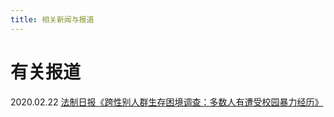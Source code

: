 ```yaml
---
title: 相关新闻与报道
---
```

# 有关报道
2020.02.22 [法制日报《跨性别人群生存困境调查：多数人有遭受校园暴力经历》](https://news.cctv.com/2020/02/22/ARTIJ5mYNQzX05v1IZiDuRoN200222.shtml)